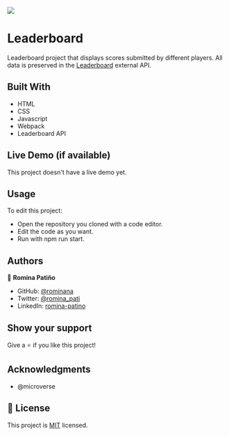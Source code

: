 ![](https://img.shields.io/badge/Microverse-blueviolet)

# Leaderboard

Leaderboard project that displays scores submitted by different players. 
All data is preserved in the [Leaderboard](https://www.notion.so/Leaderboard-API-service-24c0c3c116974ac49488d4eb0267ade3) external API.

## Built With

- HTML
- CSS
- Javascript
- Webpack
- Leaderboard API 

## Live Demo (if available)

This project doesn't have a live demo yet.

## Usage
To edit this project:

- Open the repository you cloned with a code editor.
- Edit the code as you want.
- Run with npm run start.
## Authors

👤 **Romina Patiño**

- GitHub: [@rominana](https://github.com/rominana)
- Twitter: [@romina_pati](https://twitter.com/romina_pati)
- LinkedIn: [romina-patino](https://linkedin.com/in/romina-patino)

## Show your support
Give a ⭐️ if you like this project!

## Acknowledgments

- @microverse

## 📝 License

This project is [MIT](./MIT.md) licensed.